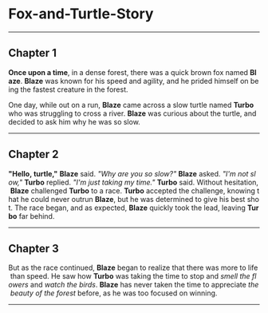 # Fox-and-Turtle-Story

 ___

## Chapter 1
    
 **Once upon a time**, in a dense forest, there was a quick brown fox named **Blaze**. **Blaze** was known for his speed and agility, and he prided himself on being the fastest creature in the forest. 
  
 One day, while out on a run, **Blaze** came across a slow turtle named **Turbo** who was struggling to cross a river. **Blaze** was curious about the turtle, and decided to ask him why he was so slow. 
  
 ___
  
## Chapter 2 
  
 **"Hello, turtle,"** **Blaze** said. _"Why are you so slow?"_ **Blaze** asked. _"I'm not slow,"_ **Turbo** replied. _"I'm just taking my time."_ **Turbo** said. Without hesitation, **Blaze** challenged **Turbo** to a race. **Turbo** accepted the challenge, knowing that he could never outrun **Blaze**, but he was determined to give his best shot. The race began, and as expected, **Blaze** quickly took the lead, leaving **Turbo** far behind. 
  
 ___

## Chapter 3 
  
 But as the race continued, **Blaze** began to realize that there was more to life than speed. He saw how **Turbo** was taking the time to stop and _smell the flowers_ and _watch the birds_. **Blaze** has never taken the time to appreciate _the beauty of the forest_ before, as he was too focused on winning. 
  
 --- 
 
